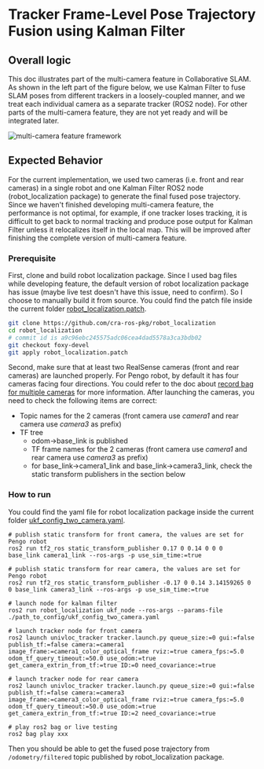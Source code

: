 # Tracker Frame-Level Pose Trajectory Fusion using Kalman Filter

## Overall logic

This doc illustrates part of the multi-camera feature in Collaborative SLAM. As shown in the left part of the figure below, we use Kalman Filter to fuse SLAM poses from different trackers in a loosely-coupled manner, and we treat each individual camera as a separate tracker (ROS2 node). For other parts of the multi-camera feature, they are not yet ready and will be integrated later.

![multi-camera feature framework](./multi-camera-feature-framework.png)

## Expected Behavior

For the current implementation, we used two cameras (i.e. front and rear cameras) in a single robot and one Kalman Filter ROS2 node (robot_localization package) to generate the final fused pose trajectory. Since we haven't finished developing multi-camera feature, the performance is not optimal, for example, if one tracker loses tracking, it is difficult to get back to normal tracking and produce pose output for Kalman Filter unless it relocalizes itself in the local map. This will be improved after finishing the complete version of multi-camera feature.

### Prerequisite

First, clone and build robot localization package. Since I used bag files while developing feature, the default version of robot localization package has issue (maybe live test doesn't have this issue, need to confirm). So I choose to manually build it from source. You could find the patch file inside the current folder [robot_localization.patch](robot_localization.patch).

```sh
git clone https://github.com/cra-ros-pkg/robot_localization
cd robot_localization
# commit id is a9c96ebc245575adc06cea4dad5578a3ca3bdb02
git checkout foxy-devel
git apply robot_localization.patch
```

Second, make sure that at least two RealSense cameras (front and rear cameras) are launched properly. For Pengo robot, by default it has four cameras facing four directions. You could refer to the doc about [record bag for multiple cameras](https://intel.sharepoint.com/sites/IOTGATIEIASW/_layouts/15/Doc.aspx?sourcedoc={769afa91-dc77-4972-bc6a-beff70d06bfc}&action=edit&wd=target%28Multi-Camera.one%7Cfdb027af-8428-49d7-88fe-93f3f52cb743%2FRecord%20Bag%20for%20Multiple%20Cameras%7C3aadd5d9-bb3d-482b-ace3-ce0a9fe32911%2F%29&wdorigin=NavigationUrl) for more information. After launching the cameras, you need to check the following items are correct:

- Topic names for the 2 cameras (front camera use *camera1* and rear camera use *camera3* as prefix)
- TF tree
  - odom->base_link is published
  - TF frame names for the 2 cameras (front camera use *camera1* and rear camera use *camera3* as prefix)
  - for base_link->camera1_link and base_link->camera3_link, check the static transform publishers in the section below

### How to run

You could find the yaml file for robot localization package inside the current folder [ukf_config_two_camera.yaml](ukf_config_two_camera.yaml).

```shell
# publish static transform for front camera, the values are set for Pengo robot
ros2 run tf2_ros static_transform_publisher 0.17 0 0.14 0 0 0 base_link camera1_link --ros-args -p use_sim_time:=true

# publish static transform for rear camera, the values are set for Pengo robot
ros2 run tf2_ros static_transform_publisher -0.17 0 0.14 3.14159265 0 0 base_link camera3_link --ros-args -p use_sim_time:=true

# launch node for kalman filter
ros2 run robot_localization ukf_node --ros-args --params-file ./path_to_config/ukf_config_two_camera.yaml

# launch tracker node for front camera
ros2 launch univloc_tracker tracker.launch.py queue_size:=0 gui:=false publish_tf:=false camera:=camera1 image_frame:=camera1_color_optical_frame rviz:=true camera_fps:=5.0 odom_tf_query_timeout:=50.0 use_odom:=true get_camera_extrin_from_tf:=true ID:=0 need_covariance:=true

# launch tracker node for rear camera
ros2 launch univloc_tracker tracker.launch.py queue_size:=0 gui:=false publish_tf:=false camera:=camera3 image_frame:=camera3_color_optical_frame rviz:=true camera_fps:=5.0 odom_tf_query_timeout:=50.0 use_odom:=true get_camera_extrin_from_tf:=true ID:=2 need_covariance:=true

# play ros2 bag or live testing
ros2 bag play xxx
```

Then you should be able to get the fused pose trajectory from ```/odometry/filtered``` topic published by robot_localization package.
